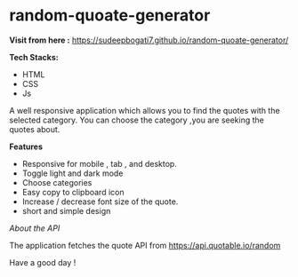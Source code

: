 # random-quoate-generator

**Visit from here :** https://sudeepbogati7.github.io/random-quoate-generator/

**Tech Stacks:**

- HTML
- CSS
- Js

A well responsive application which allows you to find the quotes with the selected category. 
You can choose the category ,you are seeking the quotes about.

**Features**

- Responsive for mobile , tab , and desktop.
- Toggle light and dark mode 
- Choose categories
- Easy copy to clipboard icon
- Increase / decrease font size of the quote.
- short and simple design


*About the API*

The application fetches the quote API from https://api.quotable.io/random

Have a good day !

